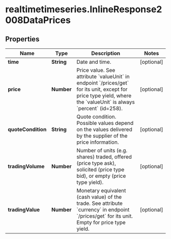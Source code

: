 # realtimetimeseries.InlineResponse2008DataPrices

## Properties

Name | Type | Description | Notes
------------ | ------------- | ------------- | -------------
**time** | **String** | Date and time. | [optional] 
**price** | **Number** | Price value. See attribute &#x60;valueUnit&#x60; in endpoint &#x60;/prices/get&#x60; for its unit, except for price type yield, where the &#x60;valueUnit&#x60; is always &#x60;percent&#x60; (id&#x3D;258). | [optional] 
**quoteCondition** | **String** | Quote condition. Possible values depend on the values delivered by the supplier of the price information. | [optional] 
**tradingVolume** | **Number** | Number of units (e.g. shares) traded, offered (price type ask), solicited (price type bid), or empty (price type yield). | [optional] 
**tradingValue** | **Number** | Monetary equivalent (cash value) of the trade. See attribute &#x60;currency&#x60; in endpoint &#x60;/prices/get&#x60; for its unit. Empty for price type yield. | [optional] 


